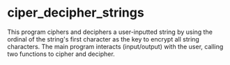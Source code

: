 # ciper_decipher_strings
This program ciphers and deciphers a user-inputted string by using the ordinal of the string's first character as the key to encrypt all string characters. The main program interacts (input/output) with the user, calling two functions to cipher and decipher.
